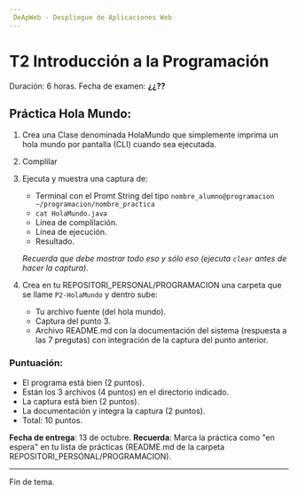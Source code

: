 ```yaml
---
 DeApWeb - Despliegue de Aplicaciones Web
---
```


# T2 Introducción a la Programación

Duración: 6 horas.
Fecha de examen: **¿¿??**

## Práctica Hola Mundo:
1. Crea una Clase denominada HolaMundo que simplemente imprima un hola mundo por pantalla (CLI) cuando sea ejecutada.
2. Complilar
3. Ejecuta y muestra una captura de:
   + Terminal con el Promt String del tipo `nombre_alumno@programacion ~/programacion/nombre_practica`
   + `cat HolaMundo.java`
   + Línea de complilación.
   + Línea de ejecución.
   + Resultado.

   *Recuerda que debe mostrar todo eso y sólo eso (ejecuta `clear` antes de hacer la captura).*

4. Crea en tu REPOSITORI_PERSONAL/PROGRAMACION una carpeta que se llame `P2-HolaMundo` y dentro sube:
   + Tu archivo fuente (del hola mundo).
   + Captura del punto 3.
   + Archivo README.md con la documentación del sistema (respuesta a las 7 pregutas) con integración de la captura del punto anterior.

### Puntuación:
+ El programa está bien (2 puntos).
+ Están los 3 archivos (4 puntos) en el directorio indicado.
+ La captura está bien (2 puntos).
+ La documentación y integra la captura (2 puntos).
+ Total: 10 puntos.

**Fecha de entrega**: 13 de octubre.
**Recuerda**: Marca la práctica como "en espera" en tu lista de prácticas (README.md de la carpeta REPOSITORI_PERSONAL/PROGRAMACION).

---
Fin de tema.
